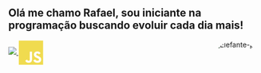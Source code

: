 ## Olá me chamo Rafael, sou iniciante na programação buscando evoluir cada dia mais!
<div align="left">
  <a href="https://github.com/Elefantinhu">
  <img height="180em" src="https://github-readme-stats.vercel.app/api?username=Elefantinhu&show_icons=true&theme=dracula&include_all_commits=true&count_private=true"/>
  <img align="center" alt="Rafa-Js" height="50" width="50" src="https://raw.githubusercontent.com/devicons/devicon/master/icons/javascript/javascript-plain.svg">
  <img align="right" alt="Elefante-pic" height="180" style="border-radius:80px;" 
       src="https://cdn.discordapp.com/attachments/661025001872293919/932686482982969424/logo-fael.png">
</div>
